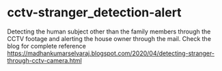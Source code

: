 # cctv-stranger_detection-alert
Detecting the human subject other than the family members through the CCTV footage and alerting the house owner through the mail.
Check the blog for complete reference
https://madhankumarselvaraj.blogspot.com/2020/04/detecting-stranger-through-cctv-camera.html
